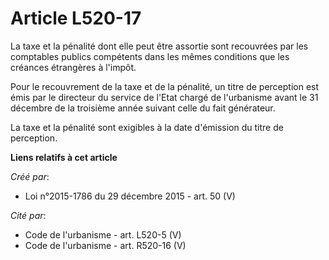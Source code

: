 # Article L520-17

La taxe et la pénalité dont elle peut être assortie sont recouvrées par les comptables publics compétents dans les mêmes
conditions que les créances étrangères à l'impôt.

Pour le recouvrement de la taxe et de la pénalité, un titre de perception est émis par le directeur du service de l'Etat
chargé de l'urbanisme avant le 31 décembre de la troisième année suivant celle du fait générateur.

La taxe et la pénalité sont exigibles à la date d'émission du titre de perception.

**Liens relatifs à cet article**

_Créé par_:

  - Loi n°2015-1786 du 29 décembre 2015 - art. 50 (V)

_Cité par_:

  - Code de l'urbanisme - art. L520-5 (V)
  - Code de l'urbanisme - art. R520-16 (V)
